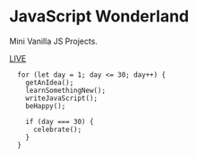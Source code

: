 # JavaScript Wonderland

Mini Vanilla JS Projects.

[LIVE](https://zw301.github.io/javascript-wonderland/)

```JS
  for (let day = 1; day <= 30; day++) {
    getAnIdea();
    learnSomethingNew();
    writeJavaScript();
    beHappy();

    if (day === 30) {
      celebrate();
    }
  }
```
